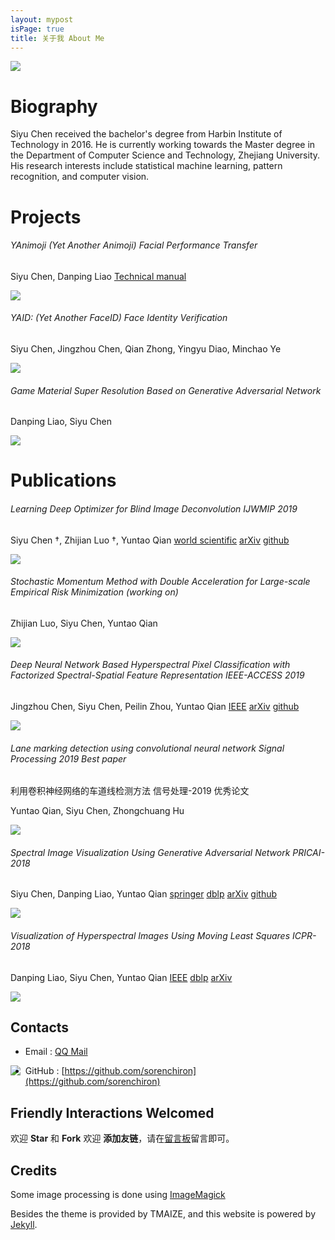 ```yaml
---
layout: mypost
isPage: true
title: 关于我 About Me
---
```


![]({{site.baseUrl}}/static/img/me.jpg)

# Biography

Siyu Chen received the bachelor's degree from Harbin Institute of Technology in 2016.
He is currently working towards the Master degree in the Department of Computer Science and Technology, Zhejiang University. His research interests include statistical machine learning, pattern recognition, and computer vision.


# Projects

###### YAnimoji (Yet Another Animoji) Facial Performance Transfer

Siyu Chen, Danping Liao [Technical manual]({{site.baseUrl}}/static/files/YAnimoji.pdf)

![]({{site.baseUrl}}/static/img/animoji.gif)

###### YAID: (Yet Another FaceID) Face Identity Verification

Siyu Chen, Jingzhou Chen, Qian Zhong, Yingyu Diao, Minchao Ye

![]({{site.baseUrl}}/static/img/faceid.gif)

###### Game Material Super Resolution Based on Generative Adversarial Network

Danping Liao, Siyu Chen

![]({{site.baseUrl}}/static/img/srgan.gif)

# Publications

###### Learning Deep Optimizer for Blind Image Deconvolution IJWMIP 2019

Siyu Chen †, Zhijian Luo †, Yuntao Qian [world scientific](https://www.worldscientific.com/doi/abs/10.1142/S0219691319500449) [arXiv](https://arxiv.org/abs/1904.07516) [github](https://github.com/sorenchiron/deblur)

![]({{site.baseUrl}}/static/img/trees.gif)

###### Stochastic Momentum Method with Double Acceleration for Large-scale Empirical Risk Minimization (working on)

Zhijian Luo, Siyu Chen, Yuntao Qian

![]({{site.baseUrl}}/static/img/SDAMM.png)

###### Deep Neural Network Based Hyperspectral Pixel Classification with Factorized Spectral-Spatial Feature Representation IEEE-ACCESS 2019

Jingzhou Chen, Siyu Chen, Peilin Zhou, Yuntao Qian [IEEE](https://ieeexplore.ieee.org/document/8740867?source=authoralert) [arXiv](https://arxiv.org/abs/1904.07461) [github](https://github.com/MonsterZhZh/FSSF-Net-for-HSI-Classification)

![]({{site.baseUrl}}/static/img/hsi_classification.gif)

###### Lane marking detection using convolutional neural network Signal Processing 2019 Best paper

利用卷积神经网络的车道线检测方法 信号处理-2019 优秀论文

Yuntao Qian, Siyu Chen, Zhongchuang Hu

![]({{site.baseUrl}}/static/img/lane_detection.gif)

###### Spectral Image Visualization Using Generative Adversarial Network PRICAI-2018

Siyu Chen, Danping Liao, Yuntao Qian [springer](https://link.springer.com/chapter/10.1007/978-3-319-97304-3_30) [dblp](https://dblp.org/rec/conf/pricai/ChenLQ18) [arXiv](https://arxiv.org/abs/1802.02290) [github](https://github.com/sorenchiron/vgan-tensorflow)

![]({{site.baseUrl}}/static/img/vgan.gif)


###### Visualization of Hyperspectral Images Using Moving Least Squares ICPR-2018

Danping Liao, Siyu Chen, Yuntao Qian [IEEE](https://ieeexplore.ieee.org/document/8546018) [dblp](https://dblp.org/rec/conf/icpr/LiaoCQ18) [arXiv](https://arxiv.org/abs/1801.06635) 

![]({{site.baseUrl}}/static/img/mls.gif)


## Contacts


- Email : [QQ Mail](http://mail.qq.com/cgi-bin/qm_share?t=qm_mailme&email=0Ofg5uXj4eXn4pChof6zv70)

<a target="_blank" href="http://mail.qq.com/cgi-bin/qm_share?t=qm_mailme&email=0Ofg5uXj4eXn4pChof6zv70" style="text-decoration:none;"><img src="http://rescdn.qqmail.com/zh_CN/htmledition/images/function/qm_open/ico_mailme_01.png" align="left"/></a>

- GitHub : [https://github.com/sorenchiron](https://github.com/sorenchiron)


## Friendly Interactions Welcomed

欢迎 **Star** 和 **Fork**
欢迎 **添加友链**，请在[留言板](chat.html)留言即可。


## Credits

Some image processing is done using [ImageMagick](https://imagemagick.org/script/command-line-options.php)

Besides the theme is provided by TMAIZE, and this website is powered by [Jekyll](https://www.jekyll.com.cn/docs/pages/). 